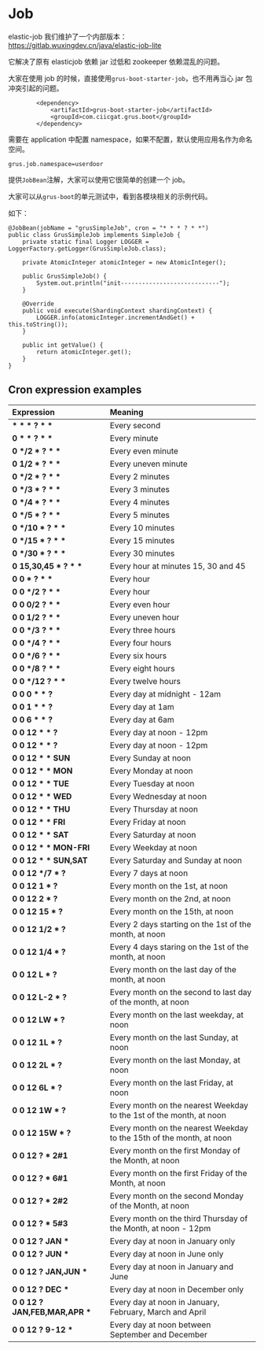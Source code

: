 # Job

elastic-job 我们维护了一个内部版本：https://gitlab.wuxingdev.cn/java/elastic-job-lite

它解决了原有 elasticjob 依赖 jar 过低和 zookeeper 依赖混乱的问题。

大家在使用 job 的时候，直接使用`grus-boot-starter-job`，也不用再当心 jar 包冲突引起的问题。

```
        <dependency>
            <artifactId>grus-boot-starter-job</artifactId>
            <groupId>com.ciicgat.grus.boot</groupId>
        </dependency>
```

需要在 application 中配置 namespace，如果不配置，默认使用应用名作为命名空间。

```
grus.job.namespace=userdoor
```

提供`JobBean`注解，大家可以使用它很简单的创建一个 job。

大家可以从`grus-boot`的单元测试中，看到各模块相关的示例代码。

如下：

```
@JobBean(jobName = "grusSimpleJob", cron = "* * * ? * *")
public class GrusSimpleJob implements SimpleJob {
    private static final Logger LOGGER = LoggerFactory.getLogger(GrusSimpleJob.class);

    private AtomicInteger atomicInteger = new AtomicInteger();

    public GrusSimpleJob() {
        System.out.println("init----------------------------");
    }

    @Override
    public void execute(ShardingContext shardingContext) {
        LOGGER.info(atomicInteger.incrementAndGet() + this.toString());
    }

    public int getValue() {
        return atomicInteger.get();
    }
}

```

## Cron expression examples

| Expression                      | Meaning                                                              |
| :------------------------------ | :------------------------------------------------------------------- |
| **\* \* \* ? \* \***            | Every second                                                         |
| **0 \* \* ? \* \***             | Every minute                                                         |
| **0 \*/2 \* ? \* \***           | Every even minute                                                    |
| **0 1/2 \* ? \* \***            | Every uneven minute                                                  |
| **0 \*/2 \* ? \* \***           | Every 2 minutes                                                      |
| **0 \*/3 \* ? \* \***           | Every 3 minutes                                                      |
| **0 \*/4 \* ? \* \***           | Every 4 minutes                                                      |
| **0 \*/5 \* ? \* \***           | Every 5 minutes                                                      |
| **0 \*/10 \* ? \* \***          | Every 10 minutes                                                     |
| **0 \*/15 \* ? \* \***          | Every 15 minutes                                                     |
| **0 \*/30 \* ? \* \***          | Every 30 minutes                                                     |
| **0 15,30,45 \* ? \* \***       | Every hour at minutes 15, 30 and 45                                  |
| **0 0 \* ? \* \***              | Every hour                                                           |
| **0 0 \*/2 ? \* \***            | Every hour                                                           |
| **0 0 0/2 ? \* \***             | Every even hour                                                      |
| **0 0 1/2 ? \* \***             | Every uneven hour                                                    |
| **0 0 \*/3 ? \* \***            | Every three hours                                                    |
| **0 0 \*/4 ? \* \***            | Every four hours                                                     |
| **0 0 \*/6 ? \* \***            | Every six hours                                                      |
| **0 0 \*/8 ? \* \***            | Every eight hours                                                    |
| **0 0 \*/12 ? \* \***           | Every twelve hours                                                   |
| **0 0 0 \* \* ?**               | Every day at midnight - 12am                                         |
| **0 0 1 \* \* ?**               | Every day at 1am                                                     |
| **0 0 6 \* \* ?**               | Every day at 6am                                                     |
| **0 0 12 \* \* ?**              | Every day at noon - 12pm                                             |
| **0 0 12 \* \* ?**              | Every day at noon - 12pm                                             |
| **0 0 12 \* \* SUN**            | Every Sunday at noon                                                 |
| **0 0 12 \* \* MON**            | Every Monday at noon                                                 |
| **0 0 12 \* \* TUE**            | Every Tuesday at noon                                                |
| **0 0 12 \* \* WED**            | Every Wednesday at noon                                              |
| **0 0 12 \* \* THU**            | Every Thursday at noon                                               |
| **0 0 12 \* \* FRI**            | Every Friday at noon                                                 |
| **0 0 12 \* \* SAT**            | Every Saturday at noon                                               |
| **0 0 12 \* \* MON-FRI**        | Every Weekday at noon                                                |
| **0 0 12 \* \* SUN,SAT**        | Every Saturday and Sunday at noon                                    |
| **0 0 12 \*/7 \* ?**            | Every 7 days at noon                                                 |
| **0 0 12 1 \* ?**               | Every month on the 1st, at noon                                      |
| **0 0 12 2 \* ?**               | Every month on the 2nd, at noon                                      |
| **0 0 12 15 \* ?**              | Every month on the 15th, at noon                                     |
| **0 0 12 1/2 \* ?**             | Every 2 days starting on the 1st of the month, at noon               |
| **0 0 12 1/4 \* ?**             | Every 4 days staring on the 1st of the month, at noon                |
| **0 0 12 L \* ?**               | Every month on the last day of the month, at noon                    |
| **0 0 12 L-2 \* ?**             | Every month on the second to last day of the month, at noon          |
| **0 0 12 LW \* ?**              | Every month on the last weekday, at noon                             |
| **0 0 12 1L \* ?**              | Every month on the last Sunday, at noon                              |
| **0 0 12 2L \* ?**              | Every month on the last Monday, at noon                              |
| **0 0 12 6L \* ?**              | Every month on the last Friday, at noon                              |
| **0 0 12 1W \* ?**              | Every month on the nearest Weekday to the 1st of the month, at noon  |
| **0 0 12 15W \* ?**             | Every month on the nearest Weekday to the 15th of the month, at noon |
| **0 0 12 ? \* 2#1**             | Every month on the first Monday of the Month, at noon                |
| **0 0 12 ? \* 6#1**             | Every month on the first Friday of the Month, at noon                |
| **0 0 12 ? \* 2#2**             | Every month on the second Monday of the Month, at noon               |
| **0 0 12 ? \* 5#3**             | Every month on the third Thursday of the Month, at noon - 12pm       |
| **0 0 12 ? JAN \***             | Every day at noon in January only                                    |
| **0 0 12 ? JUN \***             | Every day at noon in June only                                       |
| **0 0 12 ? JAN,JUN \***         | Every day at noon in January and June                                |
| **0 0 12 ? DEC \***             | Every day at noon in December only                                   |
| **0 0 12 ? JAN,FEB,MAR,APR \*** | Every day at noon in January, February, March and April              |
| **0 0 12 ? 9-12 \***            | Every day at noon between September and December                     |
